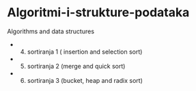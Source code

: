 # Algoritmi-i-strukture-podataka
Algorithms and data structures

- 4. sortiranja 1 ( insertion and selection sort)
- 5. sortiranja 2 (merge and quick sort)
- 6. sortiranja 3 (bucket, heap and radix sort)
